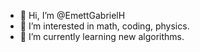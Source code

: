 - 👋 Hi, I’m @EmettGabrielH
- 👀 I’m interested in math, coding, physics.
- 🌱 I’m currently learning new algorithms.

<!---
EmettGabrielH/EmettGabrielH is a ✨ special ✨ repository because its `README.md` (this file) appears on your GitHub profile.
You can click the Preview link to take a look at your changes.
--->
